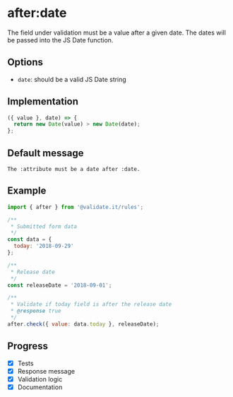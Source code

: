 # after:date

The field under validation must be a value after a given date. The dates will be passed into the JS Date function.

## Options

- `date`: should be a valid JS Date string

## Implementation

```js
({ value }, date) => {
  return new Date(value) > new Date(date);
};
```

## Default message

```
The :attribute must be a date after :date.
```

## Example

```js
import { after } from '@validate.it/rules';

/**
 * Submitted form data
 */
const data = {
  today: '2018-09-29'
};

/**
 * Release date
 */
const releaseDate = '2018-09-01';

/**
 * Validate if today field is after the release date
 * @response true
 */
after.check({ value: data.today }, releaseDate);
```

## Progress

- [x] Tests
- [x] Response message
- [x] Validation logic
- [x] Documentation
